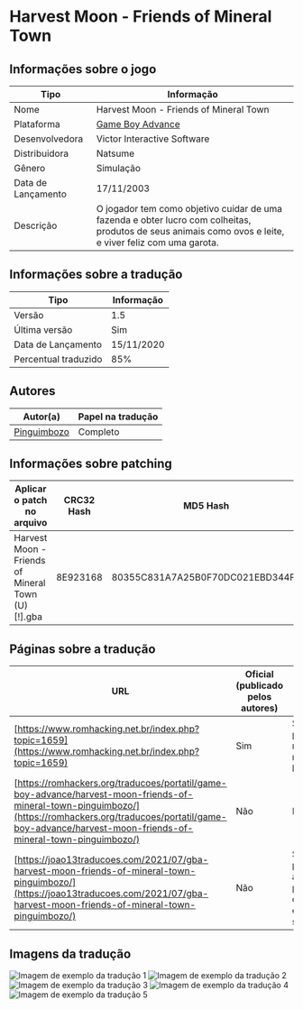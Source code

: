 # Harvest Moon - Friends of Mineral Town

## Informações sobre o jogo

| Tipo | Informação |
| ----------- | ----------- |
| Nome | Harvest Moon \- Friends of Mineral Town |
| Plataforma | [Game Boy Advance](../) |
| Desenvolvedora | Victor Interactive Software |
| Distribuidora | Natsume |
| Gênero | Simulação |
| Data de Lançamento | 17/11/2003 |
| Descrição | O jogador tem como objetivo cuidar de uma fazenda e obter lucro com colheitas, produtos de seus animais como ovos e leite, e viver feliz com uma garota\. |

## Informações sobre a tradução

| Tipo | Informação |
| ----------- | ----------- |
| Versão | 1\.5 |
| Última versão | Sim |
| Data de Lançamento | 15/11/2020 |
| Percentual traduzido | 85% |

## Autores

| Autor(a) | Papel na tradução |
| ----------- | ----------- |
| [Pinguimbozo](../../../autores/pinguimbozo/) | Completo |

## Informações sobre patching

| Aplicar o patch no arquivo | CRC32 Hash | MD5 Hash |
| ----------- | ----------- | ----------- |
| Harvest Moon \- Friends of Mineral Town \(U\) \[\!\]\.gba | 8E923168 | 80355C831A7A25B0F70DC021EBD344F1 |

## Páginas sobre a tradução

| URL | Oficial (publicado pelos autores) | Possuí link de download |
| ----------- | ----------- | ----------- |
| [https://www.romhacking.net.br/index.php?topic=1659](https://www.romhacking.net.br/index.php?topic=1659) | Sim | Sim, porém é necessário realizar login |
| [https://romhackers.org/traducoes/portatil/game-boy-advance/harvest-moon-friends-of-mineral-town-pinguimbozo/](https://romhackers.org/traducoes/portatil/game-boy-advance/harvest-moon-friends-of-mineral-town-pinguimbozo/) | Não | Não |
| [https://joao13traducoes.com/2021/07/gba-harvest-moon-friends-of-mineral-town-pinguimbozo/](https://joao13traducoes.com/2021/07/gba-harvest-moon-friends-of-mineral-town-pinguimbozo/) | Não | Sim, porém o arquivo ou página de download exige uma senha |

## Imagens da tradução

![Imagem de exemplo da tradução 1](1.png)
![Imagem de exemplo da tradução 2](2.png)
![Imagem de exemplo da tradução 3](3.png)
![Imagem de exemplo da tradução 4](4.png)
![Imagem de exemplo da tradução 5](5.png)